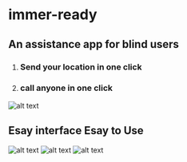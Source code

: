 # immer-ready
##  An assistance app for blind users
1. ### Send your location in one click 
2. ### call anyone in one click  



![alt text](https://cdn.pbrd.co/images/I02dSXq.png)


## Esay interface Esay to Use 
![alt text](https://cdn.pbrd.co/images/I028tS4.png)
![alt text](https://cdn.pbrd.co/images/I02ae8z.png)
![alt text](https://cdn.pbrd.co/images/I0283Fs.png)



